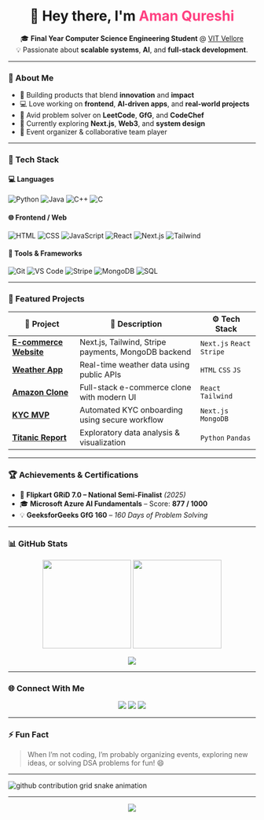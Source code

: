 <!-- Profile Header -->
<h1 align="center">👋 Hey there, I'm <span style="color:#FF4081;">Aman Qureshi</span></h1>

<p align="center">
  🎓 <strong>Final Year Computer Science Engineering Student</strong> @ <a href="https://vit.ac.in/" target="_blank">VIT Vellore</a>  
  <br>
  💡 Passionate about <strong>scalable systems</strong>, <strong>AI</strong>, and <strong>full-stack development</strong>.
</p>

---

### 💫 About Me  

- 🚀 Building products that blend **innovation** and **impact**  
- 💻 Love working on **frontend**, **AI-driven apps**, and **real-world projects**  
- 🧩 Avid problem solver on **LeetCode**, **GfG**, and **CodeChef**  
- 🎯 Currently exploring **Next.js**, **Web3**, and **system design**  
- 🎉 Event organizer & collaborative team player  

---

### 🧠 Tech Stack  

#### 💻 Languages
![Python](https://img.shields.io/badge/Python-3776AB?style=for-the-badge&logo=python&logoColor=white)
![Java](https://img.shields.io/badge/Java-ED8B00?style=for-the-badge&logo=openjdk&logoColor=white)
![C++](https://img.shields.io/badge/C++-00599C?style=for-the-badge&logo=cplusplus&logoColor=white)
![C](https://img.shields.io/badge/C-03599C?style=for-the-badge&logo=c&logoColor=white)

#### 🌐 Frontend / Web
![HTML](https://img.shields.io/badge/HTML5-E44D26?style=for-the-badge&logo=html5&logoColor=white)
![CSS](https://img.shields.io/badge/CSS3-264DE4?style=for-the-badge&logo=css3&logoColor=white)
![JavaScript](https://img.shields.io/badge/JavaScript-F7E01D?style=for-the-badge&logo=javascript&logoColor=black)
![React](https://img.shields.io/badge/React-20232A?style=for-the-badge&logo=react&logoColor=61DAFB)
![Next.js](https://img.shields.io/badge/Next.js-111111?style=for-the-badge&logo=next.js&logoColor=white)
![Tailwind](https://img.shields.io/badge/Tailwind_CSS-38BDF8?style=for-the-badge&logo=tailwindcss&logoColor=white)

#### 🧩 Tools & Frameworks
![Git](https://img.shields.io/badge/Git-F05033?style=for-the-badge&logo=git&logoColor=white)
![VS Code](https://img.shields.io/badge/VS%20Code-007ACC?style=for-the-badge&logo=visualstudiocode&logoColor=white)
![Stripe](https://img.shields.io/badge/Stripe-008CDD?style=for-the-badge&logo=stripe&logoColor=white)
![MongoDB](https://img.shields.io/badge/MongoDB-4EA94B?style=for-the-badge&logo=mongodb&logoColor=white)
![SQL](https://img.shields.io/badge/SQL-316192?style=for-the-badge&logo=postgresql&logoColor=white)

---

### 🧩 Featured Projects  

| 🚀 Project | 🧠 Description | ⚙️ Tech Stack |
|-------------|----------------|----------------|
| **[E-commerce Website](#)** | Next.js, Tailwind, Stripe payments, MongoDB backend | `Next.js` `React` `Stripe` |
| **[Weather App](https://github.com/AmanQureshi0111/WeatherApp)** | Real-time weather data using public APIs | `HTML` `CSS` `JS` |
| **[Amazon Clone](https://github.com/AmanQureshi0111/amazon-clone)** | Full-stack e-commerce clone with modern UI | `React` `Tailwind` |
| **[KYC MVP](https://github.com/AmanQureshi0111/kyc_mvp)** | Automated KYC onboarding using secure workflow | `Next.js` `MongoDB` |
| **[Titanic Report](https://github.com/AmanQureshi0111/titanic_report)** | Exploratory data analysis & visualization | `Python` `Pandas` |

---

### 🏆 Achievements & Certifications  

- 🏅 **Flipkart GRiD 7.0 – National Semi-Finalist** *(2025)*  
- 🎓 **Microsoft Azure AI Fundamentals** – Score: **877 / 1000**  
- 💡 **GeeksforGeeks GfG 160** – *160 Days of Problem Solving*  

---

### 📊 GitHub Stats  

<p align="center">
  <img src="https://github-readme-stats.vercel.app/api?username=AmanQureshi0111&show_icons=true&theme=tokyonight" height="180" />
  <img src="https://github-readme-streak-stats.herokuapp.com/?user=AmanQureshi0111&theme=tokyonight" height="180" />
</p>

<p align="center">
  <img src="https://github-readme-activity-graph.vercel.app/graph?username=AmanQureshi0111&theme=react-dark&hide_border=true&area=true" />
</p>

---

### 🌐 Connect With Me  

<p align="center">
  <a href="https://www.linkedin.com/in/aman-qureshi-ab7811253/"><img src="https://img.shields.io/badge/LinkedIn-0A66C2?style=for-the-badge&logo=linkedin&logoColor=white"></a>
  <a href="https://x.com/AmanQur58249970"><img src="https://img.shields.io/badge/X-000000?style=for-the-badge&logo=x&logoColor=white"></a>
  <a href="https://www.instagram.com/amanqureshi2502_/"><img src="https://img.shields.io/badge/Instagram-E4405F?style=for-the-badge&logo=instagram&logoColor=white"></a>
</p>

---

### ⚡ Fun Fact  
> When I’m not coding, I’m probably organizing events, exploring new ideas, or solving DSA problems for fun! 😄

---

<picture>
  <source
    media="(prefers-color-scheme: dark)"
    srcset="https://raw.githubusercontent.com/AmanQureshi0111/snk/output/github-contribution-grid-snake-dark.svg"
  />
  <source
    media="(prefers-color-scheme: light)"
    srcset="https://raw.githubusercontent.com/AmanQureshi0111/snk/output/github-contribution-grid-snake.svg"
  />
  <img
    alt="github contribution grid snake animation"
    src="https://raw.githubusercontent.com/AmanQureshi0111/snk/output/github-contribution-grid-snake.svg"
  />
</picture>

---

<p align="center">
  <img src="https://capsule-render.vercel.app/api?type=waving&color=0:6a11cb,100:2575fc&height=100&section=footer"/>
</p>
